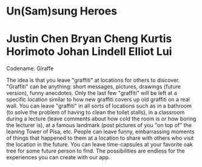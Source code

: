 Un(Sam)sung Heroes
=========
Justin Chen
Bryan Cheng
Kurtis Horimoto
Johan Lindell
Elliot Lui
=========

Codename: Giraffe

The idea is that you leave "graffiti" at locations for others to discover.  "Graffiti" can be anything: short messages, pictures, drawings (future version), funny anecdotes.  Only the last few "graffiti" will be left at a specific location similar to how new graffiti covers up old graffiti on a real wall.  You can leave "graffiti" in all sorts of locations such as in a bathroom (to solve the problem of having to clean the toilet stalls), in a classroom during a lecture (leave comments about how cold the room is or how boring the lecturer is), at a famous landmark (post pictures of you "on top of" the leaning Tower of Pisa, etc.  People can leave funny, embarrassing moments of things that happened to them at a location to share with others who visit the location in the future.  You can leave time-capsules at your favorite oak tree for some future person to find.   The possibilities are endless for the experiences you can create with our app. 

 